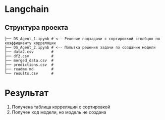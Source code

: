 # Langchain 

## Структура проекта

```text
├── DS_Agent_1.ipynb # <-- Решение подзадачи с сортировкой столбцов по коэффициенту корреляции 
├── DS_Agent_2.ipynb # <-- Попытка решения задачи по созданию модели
├── data2.csv        # 
├── df2.csv          # 
├── merged_data.csv  # 
├── predictions.csv  # 
├── readme.md        # 
└── results.csv      # 
```

# Результат

1. Получена таблица корреляции с сортировкой
2. Получен код модели, но модель не создана